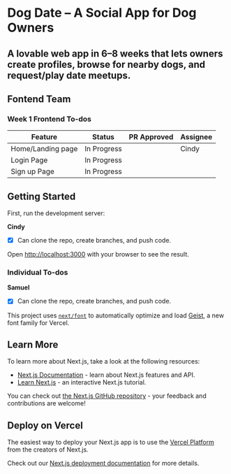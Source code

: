 # **Dog Date – A Social App for Dog Owners**  
A lovable web app in 6–8 weeks that lets owners create profiles, browse for nearby dogs, and request/play date meetups.  
---  
## Fontend Team  
### Week 1 Frontend To-dos  
| Feature             | Status        | PR Approved | Assignee |
|---------------------|---------------|-------------|----------|
| Home/Landing page   | In Progress   |             |   Cindy  |
| Login Page          | In Progress   |             |          |
| Sign up Page        | In Progress   |             |          |

## Getting Started

First, run the development server:

**Cindy**  
- [x] Can clone the repo, create branches, and push code.

Open [http://localhost:3000](http://localhost:3000) with your browser to see the result.

### Individual To-dos  
**Samuel**
- [x] Can clone the repo, create branches, and push code.  

This project uses [`next/font`](https://nextjs.org/docs/app/building-your-application/optimizing/fonts) to automatically optimize and load [Geist](https://vercel.com/font), a new font family for Vercel.

## Learn More

To learn more about Next.js, take a look at the following resources:

- [Next.js Documentation](https://nextjs.org/docs) - learn about Next.js features and API.
- [Learn Next.js](https://nextjs.org/learn) - an interactive Next.js tutorial.

You can check out [the Next.js GitHub repository](https://github.com/vercel/next.js) - your feedback and contributions are welcome!

## Deploy on Vercel

The easiest way to deploy your Next.js app is to use the [Vercel Platform](https://vercel.com/new?utm_medium=default-template&filter=next.js&utm_source=create-next-app&utm_campaign=create-next-app-readme) from the creators of Next.js.

Check out our [Next.js deployment documentation](https://nextjs.org/docs/app/building-your-application/deploying) for more details.
